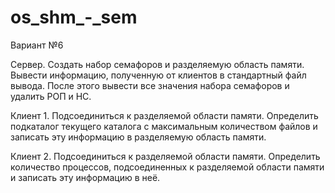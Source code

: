 # os_shm_-_sem

Вариант №6

Сервер. Создать набор семафоров и разделяемую область памяти. Вывести информацию, полученную от клиентов в стандартный файл вывода. После этого вывести все значения набора семафоров и удалить РОП и НС.

Клиент 1. Подсоединиться к разделяемой области памяти. Определить подкаталог текущего  каталога с максимальным количеством файлов и записать эту информацию в разделяемую область памяти.

Клиент 2. Подсоединиться к разделяемой области памяти. Определить количество процессов, подсоединенных к разделяемой области памяти и записать эту информацию в неё.
